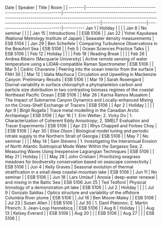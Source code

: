 Date    |   Speaker                                                       |   Title                                                                                                                                                                       |   Room                |                                 |
--------|-----------------------------------------------------------------|-------------------------------------------------------------------------------------------------------------------------------------------------------------------------------|-----------------------|---------------------------------|-----------
Jan 1   |   Holiday                                                       |                                                                                                                                                                               |                       |                                 |
Jan 8   |   No seminar                                                    |                                                                                                                                                                               |                       |                                 |
Jan 15  |   Introductions                                                 |                                                                                                                                                                               |   ESB 5106            |                                 |
Jan 22  |   Yohei Kayukawa (National Metrology Institute of Japan)        |   Seawater density measurements                                                                                                                                               |   ESB 5104            |                                 |
Jan 29  |   Ben Scheifele                                                 |   Comparing Turbulence Observations in the Beaufort Sea                                                                                                                       |   ESB 5106            |                                 |
Feb 5   |   Ocean Sciences Practice Talks                                 |                                                                                                                                                                               |   ESB 5106            |                                 |
Feb 12  |   Holiday                                                       |                                                                                                                                                                               |                       |                                 |
Feb 19  |   Reading Break                                                 |                                                                                                                                                                               |                       |                                 |
Feb 26  |   Andrea Ribeiro (Macquarie University)                         |   Active remote sensing of water temperature using a LIDAR-compatible Raman Spectrometer                                                                                      |   ESB 5106            |                                 |
Mar 5   |   Cedric Chavanne                                               |   Peering into the ocean interior from the surface                                                                                                                            |   FNH 30              |                                 |
Mar 12  |   Idalia Machuca                                                |   Circulation and Upwelling in Mackenzie Canyon: Preliminary Results                                                                                                          |   ESB 5106            |                                 |
Mar 19  |   Sarah Rosengard                                               |   Diurnal variability in surface chlorophyll-a phytoplankton carbon and particle size distribution in two contrasting biomass regimes of the coastal Northeast Pacific Ocean  |   ESB 5106            |                                 |
Mar 26  |   Karina Ramos Musalem                                          |  The Impact of Submarine Canyon Dynamics and Locally-enhanced Mixing on the Cross-Shelf Exchange of Tracers                                                                   |   ESB 5106            |                                 |
Apr 2   |   Holiday                                                       |                                                                                                                                                                               |                       |                                 |
Apr 9   |   Birgit Rogalla                                                |  Trace metal modelling in the Canadian Arctic Archipelago                                                                                                                     |   ESB 5108            |                                 |
Apr 16  |   1. Erin Wetter; 2. Vicky Do                                   |  1. Characterization of Coherent Eddy Anisotropy; 2. SMELT Evaluation and Tracer Experiments                                                                                  |   ESB 5106            |                                 |
Apr 23  |   Rhys Chappell and Forbes Choy                                 |                                                                                                                                                                               |   ESB 5106            |                                 |
Apr 30  |   Elise Olson                                                   |   Biological model tuning and periodic nitrate supply to the Northern Strait of Georgia                                                                                       |   ESB 5106            |                                 |
May 7   |   No seminar                                                    |                                                                                                                                                                               |                       |                                 |
May 14  |   Sam Stevens                                                   |   1. Investigating the Interannual Erosion of North Atlantic Subtropical Mode Water Within the Sargasso Sea; 2. Measuring Waves Using Inexpensive Lagrangian Techniques       |   ESB 5106            |                                 |
May 21  |   Holiday                                                       |                                                                                                                                                                               |                       |                                 |
May 28  |   John Cristiani                                                |   Prioritizing seagrass meadows for biodiversity conservation based on seascape connectivity                                                                                  |   ESB 5106            |                                 |
Jun 4   |   Kelly Graves                                                  |   Seasonal evolution of thermal stratification in a small deep coastal-mountain lake                                                                                          |   ESB 5106            |                                 |
Jun 11  |   No seminar                                                    |                                                                                                                                                                               |   ESB 5106            |                                 |
Jun 18  |   Lars Umlauf                                                   |   Anoxia                                                                                                                                                                      |   deep-water renewal  |   and mixing in the Baltic Sea  |   ESB 5106
Jun 25  |   Ted Tedford                                                   |   Physical limnology of a demonstration pit lake                                                                                                                              |   ESB 5106            |                                 |
Jul 2   |   Holiday                                                       |                                                                                                                                                                               |                       |                                 |
Jul 9   |   Gonzalo Saldias                                               |   Optics structure and variability of the offshore Columbia River plume                                                                                                       |   ESB 5106            |                                 |
Jul 16  |   Ben Moore-Maley                                               |                                                                                                                                                                               |   ESB 5106            |                                 |
Jul 23  |   Susan Allen                                                   |                                                                                                                                                                               |   ESB 5106            |                                 |
Jul 30  |   1. Danil Platonov; 2. Martin Ffrench; 3. Jean-Loup Hannebicq  |                                                                                                                                                                               |   ESB 5106            |                                 |
Aug 6   |   Holiday                                                       |                                                                                                                                                                               |                       |                                 |
Aug 13  |   Kelsey Everard                                                |                                                                                                                                                                               |   ESB 5108            |                                 |
Aug 20  |                                                                 |                                                                                                                                                                               |   ESB 5106            |                                 |
Aug 27  |                                                                 |                                                                                                                                                                               |   ESB 5106            |                                 |
